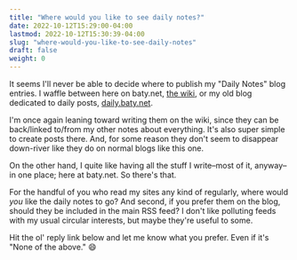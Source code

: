 ```yaml
---
title: "Where would you like to see daily notes?"
date: 2022-10-12T15:29:00-04:00
lastmod: 2022-10-12T15:30:39-04:00
slug: "where-would-you-like-to-see-daily-notes"
draft: false
weight: 0
---
```


It seems I'll never be able to decide where to publish my "Daily Notes" blog entries. I waffle between here on baty.net, [the wiki](https://wiki.baty.net), or my old blog dedicated to daily posts, [daily.baty.net](https://daily.baty.net).

I'm once again leaning toward writing them on the wiki, since they can be back/linked to/from my other notes about everything. It's also super simple to create posts there. And, for some reason they don't seem to disappear down-river like they do on normal blogs like this one.

On the other hand, I quite like having all the stuff I write&#x2013;most of it, anyway&#x2013;in one place; here at baty.net. So there's that.

For the handful of you who read my sites any kind of regularly, where would _you_ like the daily notes to go? And second, if you prefer them on the blog, should they be included in the main RSS feed? I don't like polluting feeds with my usual circular interests, but maybe they're useful to some.

Hit the ol' reply link below and let me know what you prefer. Even if it's "None of the above." 😄


[//]: # "Exported with love from a post written in Org mode"
[//]: # "- https://github.com/kaushalmodi/ox-hugo"
